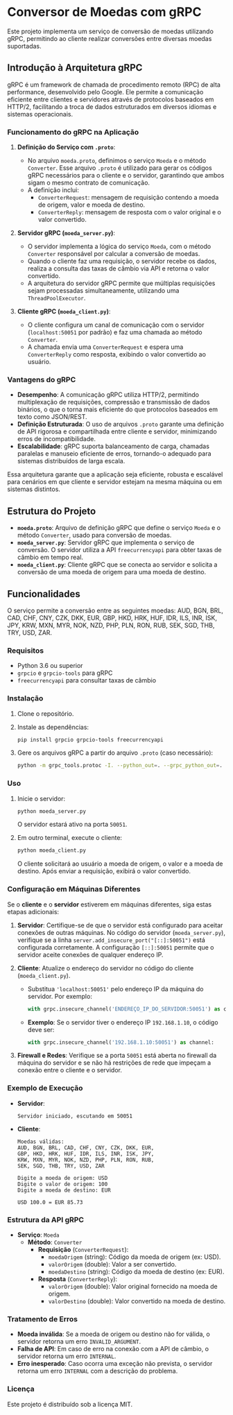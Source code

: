 # Conversor de Moedas com gRPC

Este projeto implementa um serviço de conversão de moedas utilizando gRPC, permitindo ao cliente realizar conversões entre diversas moedas suportadas.

## Introdução à Arquitetura gRPC

gRPC é um framework de chamada de procedimento remoto (RPC) de alta performance, desenvolvido pelo Google. Ele permite a comunicação eficiente entre clientes e servidores através de protocolos baseados em HTTP/2, facilitando a troca de dados estruturados em diversos idiomas e sistemas operacionais.

### Funcionamento do gRPC na Aplicação

1. **Definição do Serviço com `.proto`**:
   - No arquivo `moeda.proto`, definimos o serviço `Moeda` e o método `Converter`. Esse arquivo `.proto` é utilizado para gerar os códigos gRPC necessários para o cliente e o servidor, garantindo que ambos sigam o mesmo contrato de comunicação.
   - A definição inclui:
     - `ConverterRequest`: mensagem de requisição contendo a moeda de origem, valor e moeda de destino.
     - `ConverterReply`: mensagem de resposta com o valor original e o valor convertido.

2. **Servidor gRPC (`moeda_server.py`)**:
   - O servidor implementa a lógica do serviço `Moeda`, com o método `Converter` responsável por calcular a conversão de moedas.
   - Quando o cliente faz uma requisição, o servidor recebe os dados, realiza a consulta das taxas de câmbio via API e retorna o valor convertido.
   - A arquitetura do servidor gRPC permite que múltiplas requisições sejam processadas simultaneamente, utilizando uma `ThreadPoolExecutor`.

3. **Cliente gRPC (`moeda_client.py`)**:
   - O cliente configura um canal de comunicação com o servidor (`localhost:50051` por padrão) e faz uma chamada ao método `Converter`.
   - A chamada envia uma `ConverterRequest` e espera uma `ConverterReply` como resposta, exibindo o valor convertido ao usuário.

### Vantagens do gRPC

- **Desempenho**: A comunicação gRPC utiliza HTTP/2, permitindo multiplexação de requisições, compressão e transmissão de dados binários, o que o torna mais eficiente do que protocolos baseados em texto como JSON/REST.
- **Definição Estruturada**: O uso de arquivos `.proto` garante uma definição de API rigorosa e compartilhada entre cliente e servidor, minimizando erros de incompatibilidade.
- **Escalabilidade**: gRPC suporta balanceamento de carga, chamadas paralelas e manuseio eficiente de erros, tornando-o adequado para sistemas distribuídos de larga escala.

Essa arquitetura garante que a aplicação seja eficiente, robusta e escalável para cenários em que cliente e servidor estejam na mesma máquina ou em sistemas distintos.


## Estrutura do Projeto

- **`moeda.proto`**: Arquivo de definição gRPC que define o serviço `Moeda` e o método `Converter`, usado para conversão de moedas.
- **`moeda_server.py`**: Servidor gRPC que implementa o serviço de conversão. O servidor utiliza a API `freecurrencyapi` para obter taxas de câmbio em tempo real.
- **`moeda_client.py`**: Cliente gRPC que se conecta ao servidor e solicita a conversão de uma moeda de origem para uma moeda de destino.

## Funcionalidades

O serviço permite a conversão entre as seguintes moedas:
AUD, BGN, BRL, CAD, CHF, CNY, CZK, DKK, EUR, GBP, HKD, HRK, HUF, IDR, ILS, INR, ISK, JPY, KRW, MXN, MYR, NOK, NZD, PHP, PLN, RON, RUB, SEK, SGD, THB, TRY, USD, ZAR.

### Requisitos

- Python 3.6 ou superior
- `grpcio` e `grpcio-tools` para gRPC
- `freecurrencyapi` para consultar taxas de câmbio

### Instalação

1. Clone o repositório.
2. Instale as dependências:
   ```bash
   pip install grpcio grpcio-tools freecurrencyapi
   ```

3. Gere os arquivos gRPC a partir do arquivo `.proto` (caso necessário):
   ```bash
   python -m grpc_tools.protoc -I. --python_out=. --grpc_python_out=. moeda.proto
   ```

### Uso

1. Inicie o servidor:
   ```bash
   python moeda_server.py
   ```

   O servidor estará ativo na porta `50051`.

2. Em outro terminal, execute o cliente:
   ```bash
   python moeda_client.py
   ```

   O cliente solicitará ao usuário a moeda de origem, o valor e a moeda de destino. Após enviar a requisição, exibirá o valor convertido.

### Configuração em Máquinas Diferentes

Se o **cliente** e o **servidor** estiverem em máquinas diferentes, siga estas etapas adicionais:

1. **Servidor**: Certifique-se de que o servidor está configurado para aceitar conexões de outras máquinas. No código do servidor (`moeda_server.py`), verifique se a linha `server.add_insecure_port("[::]:50051")` está configurada corretamente. A configuração `[::]:50051` permite que o servidor aceite conexões de qualquer endereço IP.

2. **Cliente**: Atualize o endereço do servidor no código do cliente (`moeda_client.py`).
   - Substitua `'localhost:50051'` pelo endereço IP da máquina do servidor. Por exemplo:
     ```python
     with grpc.insecure_channel('ENDEREÇO_IP_DO_SERVIDOR:50051') as channel:
     ```
   - **Exemplo**: Se o servidor tiver o endereço IP `192.168.1.10`, o código deve ser:
     ```python
     with grpc.insecure_channel('192.168.1.10:50051') as channel:
     ```

3. **Firewall e Redes**: Verifique se a porta `50051` está aberta no firewall da máquina do servidor e se não há restrições de rede que impeçam a conexão entre o cliente e o servidor.

### Exemplo de Execução

- **Servidor**:
  ```
  Servidor iniciado, escutando em 50051
  ```

- **Cliente**:
  ```
  Moedas válidas:
  AUD, BGN, BRL, CAD, CHF, CNY, CZK, DKK, EUR,
  GBP, HKD, HRK, HUF, IDR, ILS, INR, ISK, JPY,
  KRW, MXN, MYR, NOK, NZD, PHP, PLN, RON, RUB,
  SEK, SGD, THB, TRY, USD, ZAR

  Digite a moeda de origem: USD
  Digite o valor de origem: 100
  Digite a moeda de destino: EUR

  USD 100.0 = EUR 85.73
  ```

### Estrutura da API gRPC

- **Serviço**: `Moeda`
  - **Método**: `Converter`
    - **Requisição** (`ConverterRequest`):
      - `moedaOrigem` (string): Código da moeda de origem (ex: USD).
      - `valorOrigem` (double): Valor a ser convertido.
      - `moedaDestino` (string): Código da moeda de destino (ex: EUR).
    - **Resposta** (`ConverterReply`):
      - `valorOrigem` (double): Valor original fornecido na moeda de origem.
      - `valorDestino` (double): Valor convertido na moeda de destino.

### Tratamento de Erros

- **Moeda inválida**: Se a moeda de origem ou destino não for válida, o servidor retorna um erro `INVALID_ARGUMENT`.
- **Falha de API**: Em caso de erro na conexão com a API de câmbio, o servidor retorna um erro `INTERNAL`.
- **Erro inesperado**: Caso ocorra uma exceção não prevista, o servidor retorna um erro `INTERNAL` com a descrição do problema.

### Licença

Este projeto é distribuído sob a licença MIT.